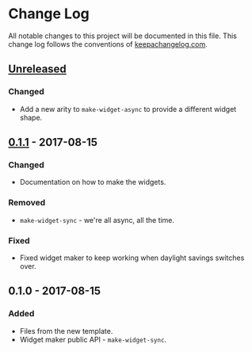 # Change Log
All notable changes to this project will be documented in this file. This change log follows the conventions of [keepachangelog.com](http://keepachangelog.com/).

## [Unreleased]
### Changed
- Add a new arity to `make-widget-async` to provide a different widget shape.

## [0.1.1] - 2017-08-15
### Changed
- Documentation on how to make the widgets.

### Removed
- `make-widget-sync` - we're all async, all the time.

### Fixed
- Fixed widget maker to keep working when daylight savings switches over.

## 0.1.0 - 2017-08-15
### Added
- Files from the new template.
- Widget maker public API - `make-widget-sync`.

[Unreleased]: https://github.com/your-name/refreshing-failure/compare/0.1.1...HEAD
[0.1.1]: https://github.com/your-name/refreshing-failure/compare/0.1.0...0.1.1
